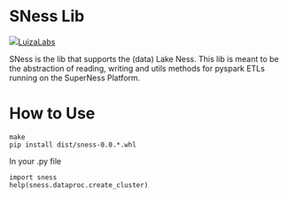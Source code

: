 # SNess Lib

[![](https://avatars2.githubusercontent.com/u/2029111?s=30)LuizaLabs](https://medium.com/luizalabs)

SNess is the lib that supports the (data) Lake Ness. This lib is meant to be the abstraction of reading, writing and utils methods for pyspark ETLs running on the SuperNess Platform.


# How to Use
    make
    pip install dist/sness-0.0.*.whl
 
In your .py file

    import sness
    help(sness.dataproc.create_cluster)
